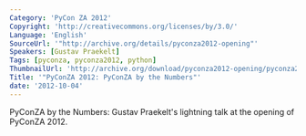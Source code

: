 ```yaml
---
Category: 'PyCon ZA 2012'
Copyright: 'http://creativecommons.org/licenses/by/3.0/'
Language: 'English'
SourceUrl: '"http://archive.org/details/pyconza2012-opening"'
Speakers: [Gustav Praekelt]
Tags: [pyconza, pyconza2012, python]
ThumbnailUrl: 'http://archive.org/download/pyconza2012-opening/pyconza2012-opening.thumbs/pyconza2012-opening_000057.jpg'
Title: '"PyConZA 2012: PyConZA by the Numbers"'
date: '2012-10-04'
---
```

PyConZA by the Numbers: Gustav Praekelt's lightning talk at the opening of PyConZA 2012.